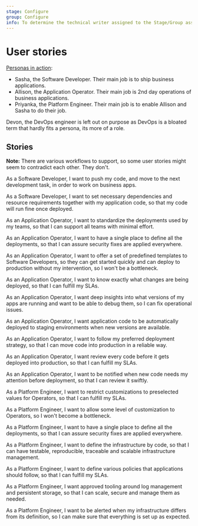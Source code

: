 ```yaml
---
stage: Configure
group: Configure
info: To determine the technical writer assigned to the Stage/Group associated with this page, see https://about.gitlab.com/handbook/engineering/ux/technical-writing/#designated-technical-writers
---
```


# User stories

[Personas in action](https://about.gitlab.com/handbook/marketing/product-marketing/roles-personas/#user-personas):

- Sasha, the Software Developer. Their main job is to ship business applications.
- Allison, the Application Operator. Their main job is 2nd day operations of business applications.
- Priyanka, the Platform Engineer. Their main job is to enable Allison and Sasha to do their job.

Devon, the DevOps engineer is left out on purpose as DevOps is a bloated term that hardly fits a persona, its more of a role.

## Stories

**Note:** There are various workflows to support, so some user stories might seem to contradict each other. They don't.

As a Software Developer, I want to push my code, and move to the next development task, in order to work on business apps.

As a Software Developer, I want to set necessary dependencies and resource requirements together with my application code, so that my code will run fine once deployed.

As an Application Operator, I want to standardize the deployments used by my teams, so that I can support all teams with minimal effort.

As an Application Operator, I want to have a single place to define all the deployments, so that I can assure security fixes are applied everywhere.

As an Application Operator, I want to offer a set of predefined templates to Software Developers, so they can get started quickly and can deploy to production without my intervention, so I won't be a bottleneck.

As an Application Operator, I want to know exactly what changes are being deployed, so that I can fulfill my SLAs.

As an Application Operator, I want deep insights into what versions of my apps are running and want to be able to debug them, so I can fix operational issues.

As an Application Operator, I want application code to be automatically deployed to staging environments when new versions are available.

As an Application Operator, I want to follow my preferred deployment strategy, so that I can move code into production in a reliable way.

As an Application Operator, I want review every code before it gets deployed into production, so that I can fulfill my SLAs.

As an Application Operator, I want to be notified when new code needs my attention before deployment, so that I can review it swiftly.

As a Platform Engineer, I want to restrict customizations to preselected values for Operators, so that I can fulfill my SLAs.

As a Platform Engineer, I want to allow some level of customization to Operators, so I won't become a bottleneck.

As a Platform Engineer, I want to have a single place to define all the deployments, so that I can assure security fixes are applied everywhere.

As a Platform Engineer, I want to define the infrastructure by code, so that I can have testable, reproducible, traceable and scalable infrastructure management.

As a Platform Engineer, I want to define various policies that applications should follow, so that I can fulfill my SLAs.

As a Platform Engineer, I want approved tooling around log management and persistent storage, so that I can scale, secure and manage them as needed.

As a Platform Engineer, I want to be alerted when my infrastructure differs from its definition, so I can make sure that everything is set up as expected.
